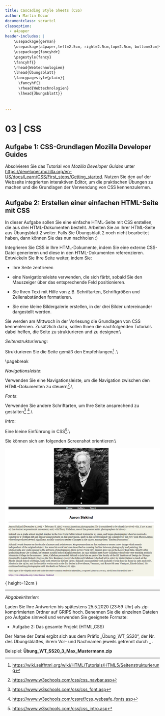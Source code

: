 ```yaml
---
title: Cascading Style Sheets (CSS)
author: Martin Kocur
documentclass: scrartcl
classoption:
  - a4paper
header-includes: |
    \usepackage{german} 
    \usepackage[a4paper,left=2.5cm, right=2.5cm,top=2.5cm, bottom=3cm]{geometry}
    \usepackage{fancyhdr}
    \pagestyle{fancy}
    \fancyhf{}
    \rhead{Webtechnologien}
    \lhead{Übungsblatt}
    \fancypagestyle{plain}{
      \fancyhf{}
      \rhead{Webtechnologien}
      \lhead{Übungsblatt}}


---
```



# 03 | CSS

## Aufgabe 1: CSS-Grundlagen Mozilla Developer Guides

Absolvieren Sie das Tutorial von _Mozilla Developer Guides_ unter https://developer.mozilla.org/en-US/docs/Learn/CSS/First_steps/Getting_started. Nutzen Sie den auf der Webseite integrierten interaktiven Editor, um die praktischen Übungen zu machen und die Grundlagen der Verwendung von CSS kennenzulernen.

## Aufgabe 2: Erstellen einer einfachen HTML-Seite mit CSS

In dieser Aufgabe sollen Sie eine einfache HTML-Seite mit CSS erstellen, die aus drei HTML-Dokumenten besteht. Arbeiten Sie an Ihrer HTML-Seite aus Übungsblatt 2 weiter. Falls Sie Übungsblatt 2 noch nicht bearbeitet haben, dann können Sie das nun nachholen :) 

Integrieren Sie CSS in Ihre HTML-Dokumente, indem Sie eine externe CSS-Datei generieren und diese in den HTML-Dokumenten referenzieren. Entwickeln Sie Ihre Seite weiter, indem Sie:

- Ihre Seite zentrieren

- eine Navigationsleiste verwenden, die sich färbt, sobald Sie den Mauszeiger über das entsprechende Feld positionieren.

- Sie Ihren Text mit Hilfe von z.B. Schriftarten, Schriftgrößen und Zeilenabständen formatieren.

- Sie eine kleine Bildergalerie erstellen, in der drei Bilder untereinander dargestellt werden.




 Sie werden am Mittwoch in der Vorlesung die Grundlagen von CSS kennenlernen. Zusätzlich dazu, sollen Ihnen die nachfolgenden Tutorials dabei helfen, die Seite zu strukturieren und zu designen:\



_Seitenstrukturierung_:

Strukturieren Sie die Seite gemäß den Empfehlungen[^1] .\

\pagebreak

_Navigationsleiste_:

Verwenden Sie eine Navigationsleiste, um die Navigation zwischen den HTML-Dokumenten zu steuern[^2].\



_Fonts_:

Verwenden Sie andere Schriftarten, um Ihre Seite ansprechend zu gestalten[^3] [^4].\



_Intro_:

Eine kleine Einführung in CSS[^6].\





Sie können sich am folgenden Screenshot orientieren:\



![Screenshot einer einfachen HTML-Seite mit einem Header, einer Navigationsleiste und einem Hauptteil](HomeScreen.PNG){ height=12cm }



------

*Abgabekriterien:*

Laden Sie Ihre Antworten bis spätestens 25.5.2020 (23:59 Uhr) als zip-komprimierten Ordner auf GRIPS hoch.  Benennen Sie die einzelnen Dateien pro Aufgabe sinnvoll und verwenden Sie geeignete Formate:

- Aufgabe 2: Das gesamte Projekt (HTML,CSS)

Der Name der Datei ergibt sich aus dem Präfix „Übung_WT_SS20“, der Nr. des Übungsblattes, ihrem Vor- und Nachnamen jeweils getrennt durch _ .

 

Beispiel: **Übung_WT_SS20_3_Max_Mustermann.zip**

[^1]: https://wiki.selfhtml.org/wiki/HTML/Tutorials/HTML5/Seitenstrukturierung
[^2]: https://www.w3schools.com/css/css_navbar.asp
[^3]: https://www.w3schools.com/css/css_font.asp
[^4]: https://www.w3schools.com/cssref/css_websafe_fonts.asp
[^6]: https://www.w3schools.com/css/css_intro.asp